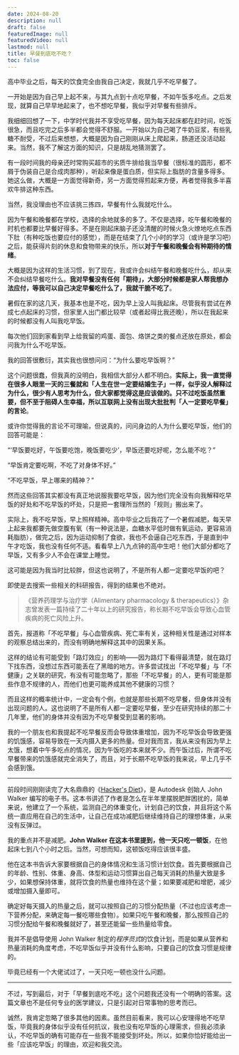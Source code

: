 ```yaml
---
date: 2024-08-20
description: null
draft: false
featuredImage: null
featuredVideo: null
lastmod: null
title: 早餐到底吃不吃？
toc: false
---
```






高中毕业之后，每天的饮食完全由我自己决定，我就几乎不吃早餐了。

一开始是因为自己早上起不来，与其九点到十点吃早餐，不如午饭多吃点。之后发现，就算自己早早地起来了，也不想吃早餐，我似乎对早餐有些排斥。

我细细回想了一下，中学时代我并不享受吃早餐，因为每天起床都在赶时间，吃饭很急，而且吃完之后多半都会觉得不舒服。一开始以为自己喝了牛奶豆浆，有些乳糖不耐受，不过后来想想，大概是因为自己刚刚从床上爬起来，肠道还没活动起来。当然，我不了解这方面的知识，只是胡乱地猜测罢了。

有一段时间我的母亲还时常购买超市的劣质牛排给我当早餐（很标准的圆形，都不屑于伪装自己是合成肉那种），听起来像是蛋白质，但实际上脂肪的含量多得多。她这么做，大概是一方面觉得新奇，另一方面觉得煎起来方便，再者觉得我多半喜欢牛排这种东西。

当然，我没理由也不应该挑三拣四，早餐有什么我就吃什么。

因为午餐和晚餐都在学校，选择的余地就多的多了。不仅是选择，吃午餐和晚餐的时机也都要比早餐好得多。不是在刚起床脑子还没清醒的时候火急火燎地吃点东西下肚（有种吃饭也要应付的感觉），而是在结束了几个小时的学习（或许是学习吧）之后，能获得片刻的休息和食物带来的快乐，所以**对于午餐和晚餐会有种期待的情绪**。

大概是因为这样的生活习惯，到了现在，我或许会纠结午餐和晚餐吃什么，却从来不会纠结早餐吃什么。**我对早餐没有任何「期待」，大部分时候都是家人帮我想办法应付，等我可以自己决定早餐吃什么了，我就干脆不吃了**。

暑假在家的这几天，我基本也是不吃，因为早上没人叫我起床。尽管我有尝试在养成七点起床的习惯，但家里人出门都比较早（或者起得比我还晚），所以在我起来的时候都没有人叫我吃早饭。

每次他们回到家看到早上给我留的鸡蛋、面包、烙饼之类的餐点还放在原处，都会问我为什么不吃早饭。

我的回答很敷衍，其实我也很想问问：“为什么要吃早饭啊？”

这个问题很蠢，但我真的没明白，我相信大部分人都不明白。**实际上，我一直觉得在很多人眼里一天的三餐就和「人生在世一定要结婚生子」一样，似乎没人解释过为什么，很少有人思考为什么，但大家都觉得这是应该做的。只不过吃饭虽然重要，但不至于阻碍人生幸福，所以互联网上没有出现大批批判「人一定要吃早餐」的言论**。

或许你觉得我的言论不可理喻，但说真的，问问身边的人为什么要吃早饭，他们的回答可能是：

“‘早饭要吃好，午饭要吃饱，晚饭要吃少’，早饭还要吃好呢，怎么能不吃？”

“早饭肯定要吃啊，不吃了对身体不好。”

“不吃早饭，早上哪来的精神？”

然而这些回答其实都没有真正地说服我要吃早饭，因为他们完全没有向我解释吃早饭的好处和不吃早饭的坏处，只是把一套理所当然的「规则」搬出来了。

实际上，我不吃早饭，早上照样精神。高中毕业之后我花了一个暑假减肥，每天早上起来我都要先做空腹有氧（有一种说法是，血糖水平低时做有氧运动，更容易消耗脂肪），做完之后，因为运动抑制了食欲，我也不会逼自己吃东西，于是直到中午才吃饭，我也没有任何不适。看看早上八九点钟的高中生吧！他们大部分都吃了早饭，又有多少人不会在课堂上睡觉。

这可能是因为我当时比较胖，但这也说明了，不是所有人都一定要吃早饭的吧？

即使是去搜索一些相关的科研报告，得到的结果也不绝对。

> 《营养药理学与治疗学（Alimentary pharmacology & therapeutics）》杂志曾发表一篇持续了二十年以上的研究报告，称长期不吃早饭会导致心血管疾病的死亡风险上升。

首先，报道称「不吃早餐」与心血管疾病、死亡率有关，这种相关性是通过对样本的观察总结出来的，而没有明确地解释这其中的因果关系。

这样的结论有可能受到「路灯效应」的影响——因为路灯下看得最清楚，就在路灯下找东西，没想过东西可能丢在了黑暗的地方。许多尝试找出「不吃早餐」与「不健康」之关联的研究，有没有可能忽略了，那些「不吃早餐」的人，更有可能是那些作息不规律的人，而他们也更可能养成其他不健康的习惯？

而且这样的概率统计中，一定会有个例，也就是那些长期不吃早餐，但身体并没有出现问题的人。这也说明了不是所有人都一定要吃早餐，至少在研究持续的那二十几年里，他们的身体并没有因为不吃早餐受到显著的影响。

我的一个朋友也和我提起不吃早餐反而会导致体重增加，因为不吃早饭会导致更强的饥饿感，容易导致在一天内摄入更多的热量。但对我而言，我从来没有因为早上太饿，想着中午多吃点的情况，因为午饭吃的本来就不少。而午饭过后，所谓不吃早餐带来的饥饿感就完全消失了，而且，对于长期不吃早饭的我来说，早上几乎不会感到饿。

---

前段时间刚刚读完了大名鼎鼎的《[Hacker's Diet](https://www.fourmilab.ch/hackdiet/)》，是 Autodesk 创始人 John Walker 编写的电子书。这本书讲述了作者是怎么在半年里摆脱肥胖困扰的，简单来说，他建立了一个系统，监测自己的体重变化，计划自己的饮食，并且将这个系统一直应用在自己的生活中，让自己在成功减肥后继续维持自己的理想体重，从来没有反弹过。

我的重点并不是减肥。**John Walker 在这本书里提到，他一天只吃一顿饭**，在他起床七到八个小时之后。当然，可想而知，这顿饭吃得应该很丰盛。

他在这本书告诉大家要根据自己的身体情况和生活习惯计划饮食。首先要根据自己的年龄、性别、体重、身高、体型和运动习惯算出自己每天消耗的热量大致是多少，如果想保持体重，就将饮食的热量也维持在这个量；如果要减肥和增肥，减少或增加摄入量即可。

确定好每天摄入的热量之后，就可以按照自己的习惯分配热量（不过也应该考虑一下营养分配，来确定每一餐吃哪些食物）。如果只吃午餐和晚餐，那么按照自己的习惯分配给午餐和晚餐就好了，甚至还能留一些热量给零食。

我并不是倡导使用 John Walker 制定的*程序员式*的饮食计划，而是如果从营养和热量消耗的角度考虑，不吃早饭似乎并没有什么影响，只要自己的饮食习惯是规律的。

毕竟已经有一个大佬试过了，一天只吃一顿也没什么问题。

---

不过，写到最后，对于「早餐到底吃不吃」这个问题我还没有一个明确的答案。这篇文章也不是任何专业的医学建议，只是引起对日常事物的思考而已。

诚然，我肯定忽略了很多其他的因素。虽然目前看来，我可以心安理得地不吃早饭，毕竟我的身体似乎没有任何抗议，我也没有吃早饭的心理需求，但我必须承认，不吃早饭的确有可能存在一些我不能接受到坏处。所以，如果你恰好能给出一些「应该吃早饭」的理由，欢迎和我交流。
